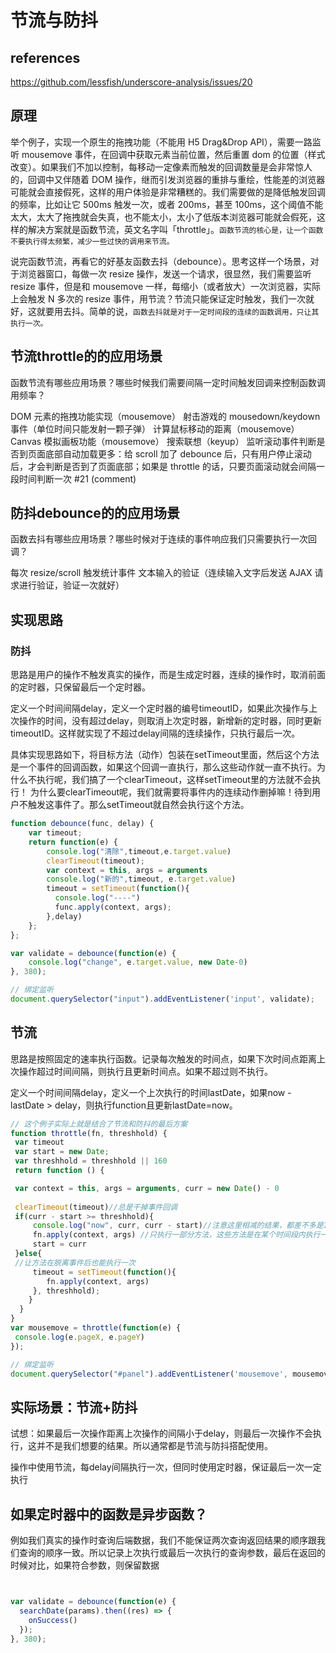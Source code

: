 # 节流与防抖

## references
https://github.com/lessfish/underscore-analysis/issues/20
## 原理
举个例子，实现一个原生的拖拽功能（不能用 H5 Drag&Drop API），需要一路监听 mousemove 事件，在回调中获取元素当前位置，然后重置 dom 的位置（样式改变）。如果我们不加以控制，每移动一定像素而触发的回调数量是会非常惊人的，回调中又伴随着 DOM 操作，继而引发浏览器的重排与重绘，性能差的浏览器可能就会直接假死，这样的用户体验是非常糟糕的。我们需要做的是降低触发回调的频率，比如让它 500ms 触发一次，或者 200ms，甚至 100ms，这个阈值不能太大，太大了拖拽就会失真，也不能太小，太小了低版本浏览器可能就会假死，这样的解决方案就是函数节流，英文名字叫「throttle」。```函数节流的核心是，让一个函数不要执行得太频繁，减少一些过快的调用来节流。```

说完函数节流，再看它的好基友函数去抖（debounce）。思考这样一个场景，对于浏览器窗口，每做一次 resize 操作，发送一个请求，很显然，我们需要监听 resize 事件，但是和 mousemove 一样，每缩小（或者放大）一次浏览器，实际上会触发 N 多次的 resize 事件，用节流？节流只能保证定时触发，我们一次就好，这就要用去抖。简单的说，```函数去抖就是对于一定时间段的连续的函数调用，只让其执行一次。```


## 节流throttle的的应用场景
函数节流有哪些应用场景？哪些时候我们需要间隔一定时间触发回调来控制函数调用频率？

DOM 元素的拖拽功能实现（mousemove）
射击游戏的 mousedown/keydown 事件（单位时间只能发射一颗子弹）
计算鼠标移动的距离（mousemove）
Canvas 模拟画板功能（mousemove）
搜索联想（keyup）
监听滚动事件判断是否到页面底部自动加载更多：给 scroll 加了 debounce 后，只有用户停止滚动后，才会判断是否到了页面底部；如果是 throttle 的话，只要页面滚动就会间隔一段时间判断一次 #21 (comment)

## 防抖debounce的的应用场景
函数去抖有哪些应用场景？哪些时候对于连续的事件响应我们只需要执行一次回调？

每次 resize/scroll 触发统计事件
文本输入的验证（连续输入文字后发送 AJAX 请求进行验证，验证一次就好）

## 实现思路
### 防抖
思路是用户的操作不触发真实的操作，而是生成定时器，连续的操作时，取消前面的定时器，只保留最后一个定时器。

定义一个时间间隔delay，定义一个定时器的编号timeoutID，如果此次操作与上次操作的时间，没有超过delay，则取消上次定时器，新增新的定时器，同时更新timeoutID。这样就实现了不超过delay间隔的连续操作，只执行最后一次。

具体实现思路如下，将目标方法（动作）包装在setTimeout里面，然后这个方法是一个事件的回调函数，如果这个回调一直执行，那么这些动作就一直不执行。为什么不执行呢，我们搞了一个clearTimeout，这样setTimeout里的方法就不会执行！ 为什么要clearTimeout呢，我们就需要将事件内的连续动作删掉嘛！待到用户不触发这事件了。那么setTimeout就自然会执行这个方法。

```js
function debounce(func, delay) {
    var timeout;
    return function(e) {
        console.log("清除",timeout,e.target.value)
        clearTimeout(timeout);
        var context = this, args = arguments
        console.log("新的",timeout, e.target.value)
        timeout = setTimeout(function(){
          console.log("----")
          func.apply(context, args);
        },delay)
    };
};

var validate = debounce(function(e) {
    console.log("change", e.target.value, new Date-0)
}, 380);

// 绑定监听
document.querySelector("input").addEventListener('input', validate);
```

## 节流
思路是按照固定的速率执行函数。记录每次触发的时间点，如果下次时间点距离上次操作超过时间间隔，则执行且更新时间点。如果不超过则不执行。

定义一个时间间隔delay，定义一个上次执行的时间lastDate，如果now - lastDate > delay，则执行function且更新lastDate=now。

```js
// 这个例子实际上就是结合了节流和防抖的最后方案
function throttle(fn, threshhold) {
 var timeout
 var start = new Date;
 var threshhold = threshhold || 160
 return function () {

 var context = this, args = arguments, curr = new Date() - 0
 
 clearTimeout(timeout)//总是干掉事件回调
 if(curr - start >= threshhold){ 
     console.log("now", curr, curr - start)//注意这里相减的结果，都差不多是160左右
     fn.apply(context, args) //只执行一部分方法，这些方法是在某个时间段内执行一次
     start = curr
 }else{
 //让方法在脱离事件后也能执行一次
     timeout = setTimeout(function(){
        fn.apply(context, args) 
     }, threshhold);
    }
  }
}
var mousemove = throttle(function(e) {
 console.log(e.pageX, e.pageY)
});

// 绑定监听
document.querySelector("#panel").addEventListener('mousemove', mousemove);

```

## 实际场景：节流+防抖
试想：如果最后一次操作距离上次操作的间隔小于delay，则最后一次操作不会执行，这并不是我们想要的结果。所以通常都是节流与防抖搭配使用。

操作中使用节流，每delay间隔执行一次，但同时使用定时器，保证最后一次一定执行

## 如果定时器中的函数是异步函数？
例如我们真实的操作时查询后端数据，我们不能保证两次查询返回结果的顺序跟我们查询的顺序一致。所以记录上次执行或最后一次执行的查询参数，最后在返回的时候对比，如果符合参数，则保留数据

```js


var validate = debounce(function(e) {
  searchDate(params).then((res) => {
    onSuccess()
  });
}, 380);
```

